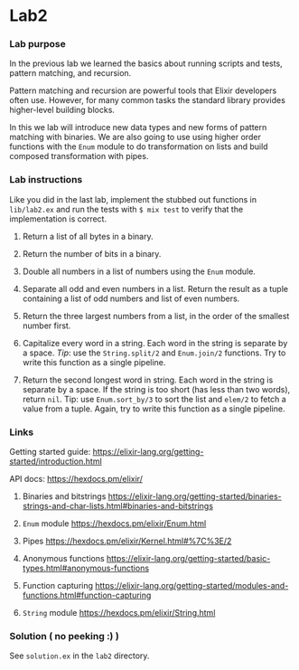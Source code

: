 # Lab2

### Lab purpose

In the previous lab we learned the basics about running scripts and tests,
pattern matching, and recursion.

Pattern matching and recursion are powerful tools that Elixir developers often use.
However, for many common tasks the standard library provides higher-level building blocks.

In this we lab will introduce new data types and new forms of pattern matching
with binaries. We are also going to use using higher order functions with the
`Enum` module to do transformation on lists and build composed transformation
with pipes.


### Lab instructions

Like you did in the last lab, implement the stubbed out functions in `lib/lab2.ex` and run
the tests with `$ mix test` to verify that the implementation is correct.

  1. Return a list of all bytes in a binary.

  2. Return the number of bits in a binary.

  3. Double all numbers in a list of numbers using the `Enum` module.

  4. Separate all odd and even numbers in a list. Return the result as a tuple containing a list of odd numbers and list of even numbers.

  5. Return the three largest numbers from a list, in the order of the smallest number first.

  6. Capitalize every word in a string. Each word in the string is separate by a space. *Tip*: use the `String.split/2` and `Enum.join/2` functions. Try to write this function as a single pipeline.

  7. Return the second longest word in string. Each word in the string is separate by a space. If the string is too short (has less than two words), return `nil`. Tip: use `Enum.sort_by/3` to sort the list and `elem/2` to fetch a value from a tuple. Again, try to write this function as a single pipeline.


### Links

Getting started guide: https://elixir-lang.org/getting-started/introduction.html

API docs: https://hexdocs.pm/elixir/

  1. Binaries and bitstrings https://elixir-lang.org/getting-started/binaries-strings-and-char-lists.html#binaries-and-bitstrings

  2. `Enum` module https://hexdocs.pm/elixir/Enum.html

  3. Pipes https://hexdocs.pm/elixir/Kernel.html#%7C%3E/2

  4. Anonymous functions https://elixir-lang.org/getting-started/basic-types.html#anonymous-functions

  5. Function capturing https://elixir-lang.org/getting-started/modules-and-functions.html#function-capturing

  6. `String` module https://hexdocs.pm/elixir/String.html


### Solution ( no peeking :) )

See `solution.ex` in the `lab2` directory.

